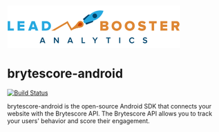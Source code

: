 <img src="https://raw.githubusercontent.com/Brytecore/brytescore.js/master/examples/lead-booster-analytics.png" width="400" height="98" alt="Lead Booster Analytics">

# brytescore-android

[![Build Status](http://img.shields.io/travis/Brytecore/brytescore-android.svg?branch=master?style=flat)](https://travis-ci.org/Brytecore/brytescore-android)

brytescore-android is the open-source Android SDK that connects your website with the Brytescore API. The
Brytescore API allows you to track your users' behavior and score their engagement.
